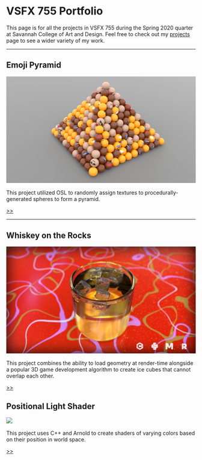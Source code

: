 # VSFX 755 Portfolio

This page is for all the projects in VSFX 755 during the Spring 2020 quarter at Savannah College of Art and Design. Feel free to check out my [projects](/) page to see a wider variety of my work.

---

## Emoji Pyramid

<a class="image-link" href="/portfolio/emoji-pyramid" target="_blank">![](/assets/graphics/render-1.png)</a>

This project utilized OSL to randomly assign textures to procedurally-generated spheres to form a pyramid.

<p class="right-align"><a href="/portfolio/emoji-pyramid">&#62;&#62;</a></p>

---

## Whiskey on the Rocks

<a class="image-link" href="/portfolio/whiskey-on-the-rocks/">![](/assets/graphics/whiskey-banner.png)</a>

This project combines the ability to load geometry at render-time alongside a popular 3D game development algorithm to create ice cubes that cannot overlap each other.

<p class="right-align"><a href="/portfolio/whiskey-on-the-rocks/">&#62;&#62;</a></p>

## Positional Light Shader

<a class="image-link" href="/portfolio/positional-light-shader/">![](/assets/graphics/positional_lights.gif)</a>

This project uses C++ and Arnold to create shaders of varying colors based on their position in world space.

<p class="right-align"><a href="/portfolio/positional-light-shader/">&#62;&#62;</a></p>
